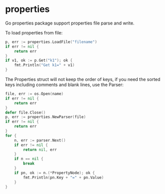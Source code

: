 # properties 

Go properties package support properties file parse and write.

To load properties from file:
```go
p, err := properties.LoadFile("filename")
if err != nil {
	return err
}
if v1, ok := p.Get("k1"); ok {
	fmt.Println("Get k1=" + v1)
}
```

The Properties struct will not keep the order of keys, if you need the sorted keys including comments and blank lines, use the Parser:
```go
file, err := os.Open(name)
if err != nil {
	return err
}
defer file.Close()
p, err := properties.NewParser(file)
if err != nil {
	return err
}
for {
	n, err := parser.Next()
	if err != nil {
		return nil, err
	}
	if n == nil {
		break
	}
	if pn, ok := n.(*PropertyNode); ok {
		fmt.Println(pn.Key + "=" + pn.Value)
	}
}
```

